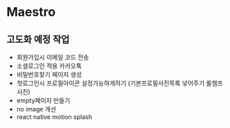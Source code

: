 # Maestro

## 고도화 예정 작업

- 회원가입시 이메일 코드 전송
- 소셜로그인 적용 카카오톡
- 비밀번호찾기 페이지 생성
- 첫로그인시 프로필아이콘 설정가능하게하기 (기본프로필사진목록 넣어주기 롤챔프사진)
- empty페이지 만들기
- no image 개선
- react native motion splash
